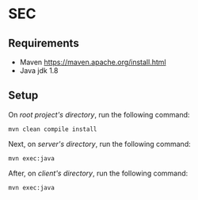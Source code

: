 # SEC
## Requirements
* Maven https://maven.apache.org/install.html
* Java jdk 1.8
<!-- * Portugal's CC authentication program https://www.autenticacao.gov.pt/cc-aplicacao
     * A Citizen Card and a Card Reader -->
     
## Setup
On *root project's directory*, run the following command:
```
mvn clean compile install
```
Next, on *server's directory*, run the following command:
```
mvn exec:java
```
After, on *client's directory*, run the following command:
```
mvn exec:java
```
